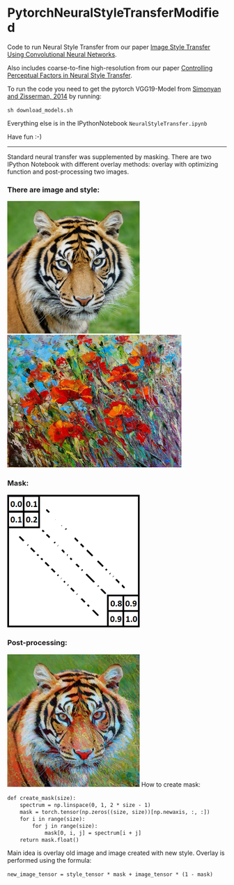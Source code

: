 # PytorchNeuralStyleTransferModified

Code to run Neural Style Transfer from our paper [Image Style Transfer Using Convolutional Neural Networks](http://www.cv-foundation.org/openaccess/content_cvpr_2016/html/Gatys_Image_Style_Transfer_CVPR_2016_paper.html).

Also includes coarse-to-fine high-resolution from our paper [Controlling Perceptual Factors in Neural Style Transfer](https://arxiv.org/abs/1611.07865).

To run the code you need to get the pytorch VGG19-Model from [Simonyan and Zisserman, 2014](https://arxiv.org/abs/1409.1556) by running: 

`sh download_models.sh`

Everything else is in the IPythonNotebook `NeuralStyleTransfer.ipynb`

Have fun :-)

----  

Standard neural transfer was supplemented by masking. There are two IPython Notebook with different overlay methods: overlay with optimizing function and post-processing two images.  
### There are image and style:  
<img src="Images/image.jpg" width="304"> <img src="Images/style1.jpg" width="400">   
### Mask:  
<img src="Images/mask.png" width="304">   

### Post-processing:   
<img src="Images/post-proc.png" width="304">  
How to create mask:   

```
def create_mask(size):
    spectrum = np.linspace(0, 1, 2 * size - 1)
    mask = torch.tensor(np.zeros((size, size))[np.newaxis, :, :])
    for i in range(size):
        for j in range(size):
            mask[0, i, j] = spectrum[i + j]
    return mask.float()
```   

Main idea is overlay old image and image created with new style. Overlay is performed using the formula:  

`new_image_tensor = style_tensor * mask + image_tensor * (1 - mask)`  

